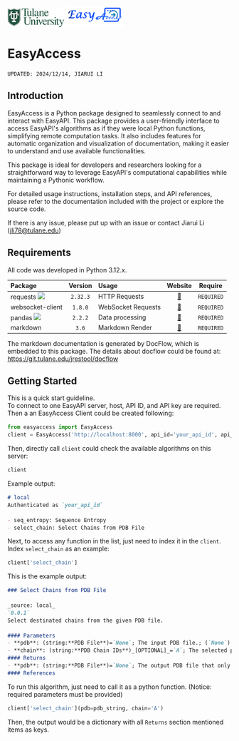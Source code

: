 <img src="images/tulane_long.png" width="128px">
<img src="images/icon_long.png" width="128px"> 

# EasyAccess
`UPDATED: 2024/12/14, JIARUI LI`

## Introduction
EasyAccess is a Python package designed to seamlessly connect to and interact with EasyAPI. This package provides a user-friendly interface to access EasyAPI's algorithms as if they were local Python functions, simplifying remote computation tasks. It also includes features for automatic organization and visualization of documentation, making it easier to understand and use available functionalities.

This package is ideal for developers and researchers looking for a straightforward way to leverage EasyAPI's computational capabilities while maintaining a Pythonic workflow.

For detailed usage instructions, installation steps, and API references, please refer to the documentation included with the project or explore the source code.

If there is any issue, please put up with an issue or contact Jiarui Li (jli78@tulane.edu)

## Requirements
All code was developed in Python 3.12.x.

|Package|Version|Usage|Website|Require|
|:------|:-----:|:----|:-----:|:-----:|
|requests <img src="https://requests.readthedocs.io/en/latest/_static/requests-sidebar.png" width="24pt">|`2.32.3`|HTTP Requests|[🔗](https://requests.readthedocs.io/en/latest/)|`REQUIRED`|
|websocket-client|`1.8.0`|WebSocket Requests|[🔗](https://websocket-client.readthedocs.io/en/latest/)|`REQUIRED`|
|pandas <img src="https://pandas.pydata.org/docs/_static/pandas.svg" width="52pt">|`2.2.2`|Data processing|[🔗](https://pandas.pydata.org/)|`REQUIRED`|
|markdown |`3.6`|Markdown Render|[🔗](https://python-markdown.github.io/)|`REQUIRED`|

The markdown documentation is generated by DocFlow, which is embedded to this package.
The details about docflow could be found at: https://git.tulane.edu/jrestool/docflow


## Getting Started
This is a quick start guideline.  
To connect to one EasyAPI server, host, API ID, and API key are required. Then a an EasyAccess Client could be created following:
```python
from easyaccess import EasyAccess
client = EasyAccess('http://localhost:8000', api_id='your_api_id', api_key='your_api_key')
```
Then, directly call `client` could check the available algorithms on this server:
```python
client
```
Example output:
```markdown
# local
Authenticated as `your_api_id`

- seq_entropy: Sequence Entropy
- select_chain: Select Chains from PDB File
```
Next, to access any function in the list, just need to index it in the `client`.  
Index `select_chain` as an example:
```python
client['select_chain']
```
This is the example output:
```markdown
### Select Chains from PDB File  

_source: local_  
`0.0.1`  
Select destinated chains from the given PDB file.  
  
#### Parameters  
- **pdb**: (string:**PDB File**)=`None`; The input PDB file.; (`None`) The protein PDB file.  
- **chain**: (string:**PDB Chain IDs**)_[OPTIONAL]_=`A`; The selected protein chains ID.; (`[A-Za-z0-9]+(,[A-Za-z0-9]+)*`) The protein chain ids, seperate with `,`, no blank character.  
#### Returns  
- **pdb**: (string:**PDB File**)=`None`; The output PDB file that only contains selected chains.; (`None`) The protein PDB file.  
#### References  

```
To run this algorithm, just need to call it as a python function. (Notice: required parameters must be provided)
```python
client['select_chain'](pdb=pdb_string, chain='A')
```
Then, the output would be a dictionary with all `Returns` section mentioned items as keys.

